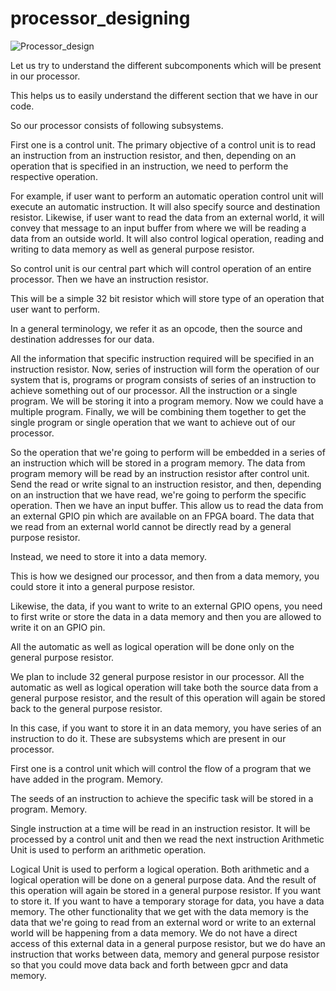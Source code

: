 # processor_designing
![Processor_design](https://github.com/ANKURJUEE/processor_designing/assets/143562100/48830a4f-b2aa-44ed-960b-ed56fb7c7f6d)

Let us try to understand the different subcomponents which will be present in our processor.

This helps us to easily understand the different section that we have in our code.

So our processor consists of following subsystems.

First one is a control unit.
The primary objective of a control unit is to read an instruction from an instruction resistor, and
then, depending on an operation that is specified in an instruction, we need to perform the respective
operation.

For example, if user want to perform an automatic operation control unit will execute an automatic
instruction.
It will also specify source and destination resistor.
Likewise, if user want to read the data from an external world, it will convey that message to an
input buffer from where we will be reading a data from an outside world.
It will also control logical operation, reading and writing to data memory as well as general purpose
resistor.

So control unit is our central part which will control operation of an entire processor.
Then we have an instruction resistor.

This will be a simple 32 bit resistor which will store type of an operation that user want to perform.

In a general terminology, we refer it as an opcode, then the source and destination addresses for
our data.

All the information that specific instruction required will be specified in an instruction resistor.
Now, series of instruction will form the operation of our system that is, programs or program consists
of series of an instruction to achieve something out of our processor.
All the instruction or a single program.
We will be storing it into a program memory.
Now we could have a multiple program.
Finally, we will be combining them together to get the single program or single operation that we want
to achieve out of our processor.

So the operation that we're going to perform will be embedded in a series of an instruction which will
be stored in a program memory.
The data from program memory will be read by an instruction resistor after control unit.
Send the read or write signal to an instruction resistor, and then, depending on an instruction that
we have read, we're going to perform the specific operation.
Then we have an input buffer.
This allow us to read the data from an external GPIO pin which are available on an FPGA board.
The data that we read from an external world cannot be directly read by a general purpose resistor.

Instead, we need to store it into a data memory.

This is how we designed our processor, and then from a data memory, you could store it into a general
purpose resistor.

Likewise, the data, if you want to write to an external GPIO opens, you need to first write or store
the data in a data memory and then you are allowed to write it on an GPIO pin.

All the automatic as well as logical operation will be done only on the general purpose resistor.

We plan to include 32 general purpose resistor in our processor.
All the automatic as well as logical operation will take both the source data from a general purpose
resistor, and the result of this operation will again be stored back to the general purpose resistor.

In this case, if you want to store it in an data memory, you have series of an instruction to do it.
These are subsystems which are present in our processor.

First one is a control unit which will control the flow of a program that we have added in the program.
Memory.

The seeds of an instruction to achieve the specific task will be stored in a program.
Memory.

Single instruction at a time will be read in an instruction resistor.
It will be processed by a control unit and then we read the next instruction Arithmetic Unit is used
to perform an arithmetic operation.

Logical Unit is used to perform a logical operation.
Both arithmetic and a logical operation will be done on a general purpose data.
And the result of this operation will again be stored in a general purpose resistor.
If you want to store it.
If you want to have a temporary storage for data, you have a data memory.
The other functionality that we get with the data memory is the data that we're going to read from an
external word or write to an external world will be happening from a data memory.
We do not have a direct access of this external data in a general purpose resistor, but we do have
an instruction that works between data, memory and general purpose resistor so that you could move
data back and forth between gpcr and data memory.

